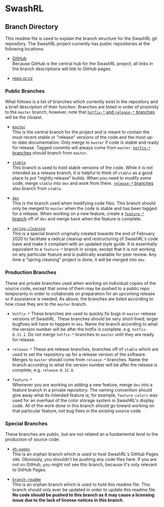 SwashRL
=======

Branch Directory
----------------

This readme file is used to explain the branch structure for the SwashRL git
repository.  The SwashRL project currently has public repositories at the
following locations:

 * [GitHub](https://github.com/swashdev/SwashRL)  
   Because GitHub is the central hub for the SwashRL project, all links in
   the branch descriptions will link to GitHub pages.

 * [repo.or.cz](https://repo.or.cz/SwashRL.git)

### Public Branches

What follows is a list of branches which currently exist in the repository and
a brief description of their function.  Branches are listed in order of
proximity to the `master` branch; however, note that
[`hotfix-*` and `release-*` branches](#Production-Branches) will be the
closest.

 * [`master`](https://github.com/swashdev/SwashRL/tree/master)  
   This is the central branch for the project and is meant to contain the most
   recent stable or "release" versions of the code and the most up-to-date
   documentation.  Only merge to `master` if code is stable and ready for
   release.  Tagged commits will always come from `master`.
   [`hotfix-*` branches](#Production-Branches) should branch from `master`.

 * [`stable`](https://github.com/swashdev/SwashRL/tree/stable)  
   This branch is used to hold stable versions of the code.  While it is not
   intended as a release branch, it is helpful to think of `stable` as a good
   place to put "nightly release" builds.  When you need to modify some code,
   merge `stable` into `dev` and work from there.
   [`release-*` branches](#Production-Branches) also branch from `stable`.

 * [`dev`](https://github.com/swashdev/SwashRL/tree/dev)  
   This is the branch used when modifying code files.  This branch should only
   be merged to `master` when the code is stable and has been tagged for a
   release.  When working on a new feature, create a
   [`feature-*` branch](#Production-Branches) off of `dev` and merge back when
   the feature is complete.

 * [`spring-cleaning`](https://github.com/swashdev/SwashRL/tree/spring-cleaning)  
   This is a special branch originally created towards the end of February
   2020 to facilitate a radical cleanup and restructuring of SwashRL's code
   base and make it compliant with an updated style guide.  It is essentially
   equivalent to a `feature-*` branch in scope, except that it is not working
   on any particular feature and is publically available for peer review.  Any
   time a "spring cleaning" project is done, it will be merged into `dev`.

### Production Branches

These are private branches used when working on individual copies of the
source code, except that some of them may be pushed to a public repo
temporarily in order to collaborate on preparation for an upcoming release or
if assistance is needed.  As above, the branches are listed according to how
close they are to the `master` branch.

 * `hotfix-*`
   These branches are used to quickly fix bugs in `master` release versions of
   SwashRL.  These branches should be very short-lived; larger bugfixes will
   have to happen in `dev`.  Name the branch according to what the version
   number will be after the hotfix is complete, e.g. `hotfix-0.31.1`.  Do not
   merge `hotfix-*` branches to `master` until they are ready for release.

 * `release-*`
   These are release branches, branches off of `stable` which are used to set
   the repository up for a release version of the software.  Merges to
   `master` should come from `release-*` branches.  Name the branch according
   to what the version number will be after the release is complete, e.g.
   `release-0.32.0`.

 * `feature-*`  
   Whenever you are working on adding a new feature, merge `dev` into a
   feature branch in a private repository.  The naming convention should give
   away what its intended feature is; for example, `feature-colors` was used
   for an overhaul of the color storage system in SwashRL's display code.  All
   of the work done in this branch should go toward working on that particular
   feature, not bug fixes in the existing source code.

### Special Branches

These branches are public, but are not related an a fundamental level to the
production of source code.

 * [`gh-pages`](https://github.com/swashdev/SwashRL/tree/gh-pages)  
   This is an orphan branch which is used to host SwashRL's GitHub Pages site.
   Obviously, you shouldn't be pushing any code files here.  If you are not
   on GitHub, you might not see this branch, because it's only relevant to
   GitHub Pages.

 * [`branch-readme`](https://github.com/swashdev/SwashRL/tree/branch-readme)  
   This is an orphan branch which is used to hold this readme file.  This
   branch should only ever be updated in order to update this readme file.
   **No code should be pushed to this branch as it may cause a licensing issue
   due to the lack of license notices in this branch**.

